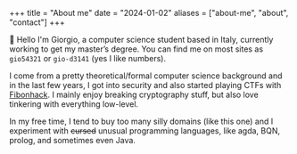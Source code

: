 +++
title = "About me"
date = "2024-01-02"
aliases = ["about-me", "about", "contact"]
+++


👋 Hello I'm Giorgio, a computer science student based in Italy, currently working to get my master’s degree.
You can find me on most sites as `gio54321` or `gio-d3141` (yes I like numbers).

I come from a pretty theoretical/formal computer science background and in the last few years, I got into security and also started playing CTFs with [Fibonhack](https://fibonhack.it).
I mainly enjoy breaking cryptography stuff, but also love tinkering with everything low-level.

In my free time, I tend to buy too many silly domains (like this one) and I experiment with ~~cursed~~ unusual programming languages, like agda, BQN, prolog, and sometimes even Java.